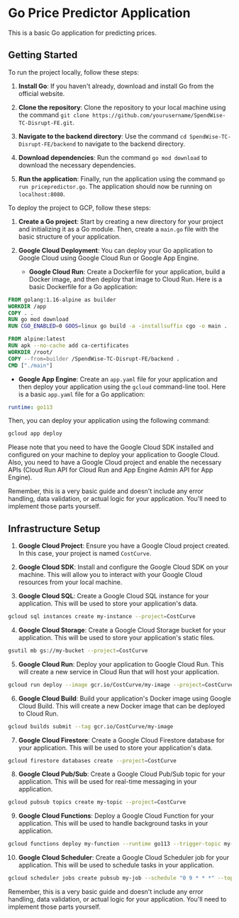 # Go Price Predictor Application

This is a basic Go application for predicting prices.

## Getting Started
To run the project locally, follow these steps:

1. **Install Go**: If you haven't already, download and install Go from the official website.

2. **Clone the repository**: Clone the repository to your local machine using the command `git clone https://github.com/yourusername/SpendWise-TC-Disrupt-FE.git`.

3. **Navigate to the backend directory**: Use the command `cd SpendWise-TC-Disrupt-FE/backend` to navigate to the backend directory.

4. **Download dependencies**: Run the command `go mod download` to download the necessary dependencies.

5. **Run the application**: Finally, run the application using the command `go run pricepredictor.go`. The application should now be running on `localhost:8080`.

To deploy the project to GCP, follow these steps:
1. **Create a Go project**: Start by creating a new directory for your project and initializing it as a Go module. Then, create a `main.go` file with the basic structure of your application.

2. **Google Cloud Deployment**: You can deploy your Go application to Google Cloud using Google Cloud Run or Google App Engine.

   - **Google Cloud Run**: Create a Dockerfile for your application, build a Docker image, and then deploy that image to Cloud Run. Here is a basic Dockerfile for a Go application:



```Dockerfile
FROM golang:1.16-alpine as builder
WORKDIR /app
COPY . .
RUN go mod download
RUN CGO_ENABLED=0 GOOS=linux go build -a -installsuffix cgo -o main .

FROM alpine:latest  
RUN apk --no-cache add ca-certificates
WORKDIR /root/
COPY --from=builder /SpendWise-TC-Disrupt-FE/backend .
CMD ["./main"]
```

   - **Google App Engine**: Create an `app.yaml` file for your application and then deploy your application using the `gcloud` command-line tool. Here is a basic `app.yaml` file for a Go application:

```yaml
runtime: go113
```

Then, you can deploy your application using the following command:

```bash
gcloud app deploy
```

Please note that you need to have the Google Cloud SDK installed and configured on your machine to deploy your application to Google Cloud. Also, you need to have a Google Cloud project and enable the necessary APIs (Cloud Run API for Cloud Run and App Engine Admin API for App Engine).

Remember, this is a very basic guide and doesn't include any error handling, data validation, or actual logic for your application. You'll need to implement those parts yourself.

## Infrastructure Setup

1. **Google Cloud Project**: Ensure you have a Google Cloud project created. In this case, your project is named `CostCurve`.

2. **Google Cloud SDK**: Install and configure the Google Cloud SDK on your machine. This will allow you to interact with your Google Cloud resources from your local machine.

3. **Google Cloud SQL**: Create a Google Cloud SQL instance for your application. This will be used to store your application's data.

```bash
gcloud sql instances create my-instance --project=CostCurve
```

4. **Google Cloud Storage**: Create a Google Cloud Storage bucket for your application. This will be used to store your application's static files.

```bash
gsutil mb gs://my-bucket --project=CostCurve
```

5. **Google Cloud Run**: Deploy your application to Google Cloud Run. This will create a new service in Cloud Run that will host your application.

```bash
gcloud run deploy --image gcr.io/CostCurve/my-image --project=CostCurve
```

6. **Google Cloud Build**: Build your application's Docker image using Google Cloud Build. This will create a new Docker image that can be deployed to Cloud Run.

```bash
gcloud builds submit --tag gcr.io/CostCurve/my-image
```

7. **Google Cloud Firestore**: Create a Google Cloud Firestore database for your application. This will be used to store your application's data.

```bash
gcloud firestore databases create --project=CostCurve
```

8. **Google Cloud Pub/Sub**: Create a Google Cloud Pub/Sub topic for your application. This will be used for real-time messaging in your application.

```bash
gcloud pubsub topics create my-topic --project=CostCurve
```

9. **Google Cloud Functions**: Deploy a Google Cloud Function for your application. This will be used to handle background tasks in your application.

```bash
gcloud functions deploy my-function --runtime go113 --trigger-topic my-topic --project=CostCurve
```

10. **Google Cloud Scheduler**: Create a Google Cloud Scheduler job for your application. This will be used to schedule tasks in your application.

```bash
gcloud scheduler jobs create pubsub my-job --schedule "0 9 * * *" --topic my-topic --message-body "Hello, world!" --project=CostCurve
```

Remember, this is a very basic guide and doesn't include any error handling, data validation, or actual logic for your application. You'll need to implement those parts yourself.
